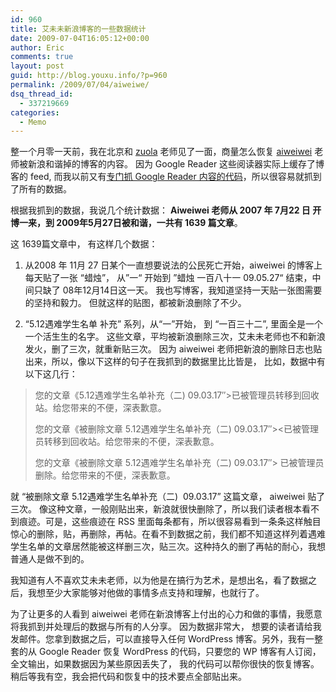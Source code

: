 ```yaml
---
id: 960
title: 艾未未新浪博客的一些数据统计
date: 2009-07-04T16:05:12+00:00
author: Eric
comments: true
layout: post
guid: http://blog.youxu.info/?p=960
permalink: /2009/07/04/aiweiwe/
dsq_thread_id:
  - 337219669
categories:
  - Memo
---
```

整一个月零一天前，我在北京和 [zuola](http://www.zuola.com/) 老师见了一面，商量怎么恢复 [aiweiwei](http://blog.aiweiwei.com) 老师被新浪和谐掉的博客的内容。 因为 Google Reader 这些阅读器实际上缓存了博客的 feed, 而我以前又有[专门抓 Google Reader 内容的代码](http://blog.youxu.info/wufetcher.py)，所以很容易就抓到了所有的数据。

根据我抓到的数据，我说几个统计数据： **Aiweiwei 老师从 2007 年 7月22 日 开博一来，到 2009年5月27日被和谐，一共有 1639 篇文章**。

这 1639篇文章中， 有这样几个数据：

1. 从2008 年 11月 27 日某个一直想要说法的公民死亡开始，aiweiwei 的博客上每天贴了一张 “蜡烛”， 从”一“ 开始到 ”蜡烛 一百八十一 09.05.27“ 结束，中间只缺了 08年12月14日这一天。 我也写博客，我知道坚持一天贴一张图需要的坚持和毅力。 但就这样的贴图，都被新浪删除了不少。

2. “5.12遇难学生名单 补充” 系列，从“一”开始， 到 “一百三十二”, 里面全是一个一个活生生的名字。 这些文章，平均被新浪删除三次，艾未未老师也不和新浪发火，删了三次，就重新贴三次。 因为 aiweiwei 老师把新浪的删除日志也贴出来，所以，像以下这样的句子在我抓到的数据里比比皆是， 比如，数据中有以下这几行：

> 您的文章《5.12遇难学生名单补充（二) 09.03.17&#8243;>已被管理员转移到回收站。给您带来的不便，深表歉意。
> 
> 您的文章《被删除文章 5.12遇难学生名单补充（二) 09.03.17&#8243;><已被管理员转移到回收站。给您带来的不便，深表歉意。
> 
> 您的文章《被删除文章 5.12遇难学生名单补充（二) 09.03.17&#8243;> 已被管理员删除。给您带来的不便，深表歉意。

就 “被删除文章 5.12遇难学生名单补充（二)  09.03.17” 这篇文章， aiweiwei 贴了三次。 像这种文章，一般刚贴出来，新浪就很快删除了，所以我们读者根本看不到痕迹。可是，这些痕迹在 RSS 里面每条都有，所以很容易看到一条条这样触目惊心的删除，贴，再删除，再帖。在看不到数据之前，我们都不知道这样列着遇难学生名单的文章居然能被这样删三次，贴三次。这种持久的删了再帖的耐心，我想普通人是做不到的。

我知道有人不喜欢艾未未老师，以为他是在搞行为艺术，是想出名，看了数据之后，我想至少大家能够对他做的事情多点支持和理解，也就行了。

为了让更多的人看到 aiweiwei 老师在新浪博客上付出的心力和做的事情，我愿意将我抓到并处理后的数据与所有的人分享。 因为数据非常大， 想要的读者请给我发邮件。您拿到数据之后，可以直接导入任何 WordPress 博客。另外，我有一整套的从 Google Reader 恢复 WordPress 的代码，只要您的 WP 博客有人订阅，全文输出，如果数据因为某些原因丢失了， 我的代码可以帮你很快的恢复博客。 稍后等我有空，我会把代码和恢复中的技术要点全部贴出来。